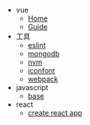 - vue
    - [Home](/)
    - [Guide](guide.md)
- 工具
    - [eslint](utils/eslint.md)
    - [mongodb](utils/mongodb.md)
    - [nvm](utils/nvm.md)
    - [iconfont](utils/iconfont.md)
    - [webpack](utils/webpack.md)
- javascript
    - [base](javascript/base.md)
- react
    - [create react app](react/create-react-app.md)
